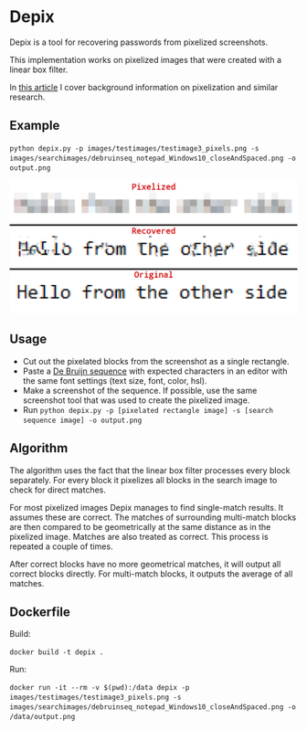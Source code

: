 # Depix

Depix is a tool for recovering passwords from pixelized screenshots.

This implementation works on pixelized images that were created with a linear box filter.

In [this article](https://www.linkedin.com/pulse/recovering-passwords-from-pixelized-screenshots-sipke-mellema) I cover background information on pixelization and similar research.

## Example

`python depix.py -p images/testimages/testimage3_pixels.png -s images/searchimages/debruinseq_notepad_Windows10_closeAndSpaced.png -o output.png`

![image](docs/img/Recovering_prototype_latest.png)

## Usage

* Cut out the pixelated blocks from the screenshot as a single rectangle.
* Paste a [De Bruijn sequence](https://damip.net/article-de-bruijn-sequence) with expected characters in an editor with the same font settings (text size, font, color, hsl).
* Make a screenshot of the sequence. If possible, use the same screenshot tool that was used to create the pixelized image.
* Run `python depix.py -p [pixelated rectangle image] -s [search sequence image] -o output.png`

## Algorithm

The algorithm uses the fact that the linear box filter processes every block separately. For every block it pixelizes all blocks in the search image to check for direct matches.

For most pixelized images Depix manages to find single-match results. It assumes these are correct. The matches of surrounding multi-match blocks are then compared to be geometrically at the same distance as in the pixelized image. Matches are also treated as correct. This process is repeated a couple of times.

After correct blocks have no more geometrical matches, it will output all correct blocks directly. For multi-match blocks, it outputs the average of all matches.

## Dockerfile

Build:

`docker build -t depix .`

Run:

`docker run -it --rm -v $(pwd):/data depix -p images/testimages/testimage3_pixels.png -s images/searchimages/debruinseq_notepad_Windows10_closeAndSpaced.png -o /data/output.png`
